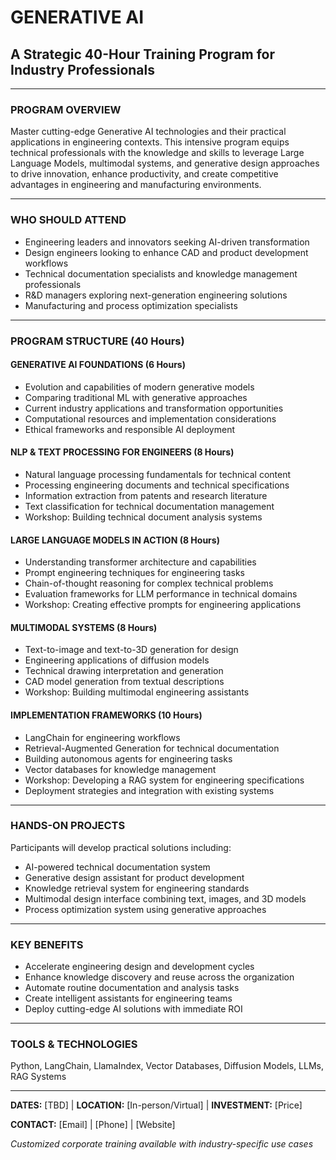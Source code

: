 # **GENERATIVE AI**

## **A Strategic 40-Hour Training Program for Industry Professionals**

---

### **PROGRAM OVERVIEW**
Master cutting-edge Generative AI technologies and their practical applications in engineering contexts. This intensive program equips technical professionals with the knowledge and skills to leverage Large Language Models, multimodal systems, and generative design approaches to drive innovation, enhance productivity, and create competitive advantages in engineering and manufacturing environments.

---

### **WHO SHOULD ATTEND**
- Engineering leaders and innovators seeking AI-driven transformation
- Design engineers looking to enhance CAD and product development workflows
- Technical documentation specialists and knowledge management professionals
- R&D managers exploring next-generation engineering solutions
- Manufacturing and process optimization specialists

---

### **PROGRAM STRUCTURE** (40 Hours)

#### **GENERATIVE AI FOUNDATIONS (6 Hours)**
- Evolution and capabilities of modern generative models
- Comparing traditional ML with generative approaches
- Current industry applications and transformation opportunities
- Computational resources and implementation considerations
- Ethical frameworks and responsible AI deployment

#### **NLP & TEXT PROCESSING FOR ENGINEERS (8 Hours)**
- Natural language processing fundamentals for technical content
- Processing engineering documents and technical specifications
- Information extraction from patents and research literature
- Text classification for technical documentation management
- Workshop: Building technical document analysis systems

#### **LARGE LANGUAGE MODELS IN ACTION (8 Hours)**
- Understanding transformer architecture and capabilities
- Prompt engineering techniques for engineering tasks
- Chain-of-thought reasoning for complex technical problems
- Evaluation frameworks for LLM performance in technical domains
- Workshop: Creating effective prompts for engineering applications

#### **MULTIMODAL SYSTEMS (8 Hours)**
- Text-to-image and text-to-3D generation for design
- Engineering applications of diffusion models
- Technical drawing interpretation and generation
- CAD model generation from textual descriptions
- Workshop: Building multimodal engineering assistants

#### **IMPLEMENTATION FRAMEWORKS (10 Hours)**
- LangChain for engineering workflows
- Retrieval-Augmented Generation for technical documentation
- Building autonomous agents for engineering tasks
- Vector databases for knowledge management
- Workshop: Developing a RAG system for engineering specifications
- Deployment strategies and integration with existing systems

---

### **HANDS-ON PROJECTS**
Participants will develop practical solutions including:
- AI-powered technical documentation system
- Generative design assistant for product development
- Knowledge retrieval system for engineering standards
- Multimodal design interface combining text, images, and 3D models
- Process optimization system using generative approaches

---

### **KEY BENEFITS**
- Accelerate engineering design and development cycles
- Enhance knowledge discovery and reuse across the organization
- Automate routine documentation and analysis tasks
- Create intelligent assistants for engineering teams
- Deploy cutting-edge AI solutions with immediate ROI

---

### **TOOLS & TECHNOLOGIES**
Python, LangChain, LlamaIndex, Vector Databases, Diffusion Models, LLMs, RAG Systems

---

**DATES:** [TBD] | **LOCATION:** [In-person/Virtual] | **INVESTMENT:** [Price]

**CONTACT:** [Email] | [Phone] | [Website]

*Customized corporate training available with industry-specific use cases*